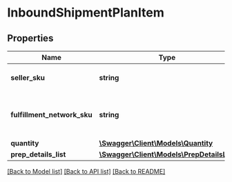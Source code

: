 # InboundShipmentPlanItem

## Properties
Name | Type | Description | Notes
------------ | ------------- | ------------- | -------------
**seller_sku** | **string** | The seller SKU of the item. | 
**fulfillment_network_sku** | **string** | Amazon&#x27;s fulfillment network SKU of the item. | 
**quantity** | [**\Swagger\Client\Models\Quantity**](Quantity.md) |  | 
**prep_details_list** | [**\Swagger\Client\Models\PrepDetailsList**](PrepDetailsList.md) |  | [optional] 

[[Back to Model list]](../../README.md#documentation-for-models) [[Back to API list]](../../README.md#documentation-for-api-endpoints) [[Back to README]](../../README.md)

